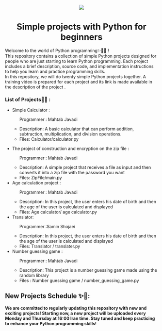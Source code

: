 <p align='center'>
 <img src="https://tehranlancer.com/media/2023/06/logo_lancer_h-2-copy.png">
</p>
<h1 align='center'>Simple projects with Python for beginners</h1>
<p>Welcome to the world of Python programming✨👋🏼 ! <br> This repository contains a collection of simple Python projects designed for people who are just starting to learn Python programming. Each project includes a brief description, source code, and implementation instructions to help you learn and practice programming skills. <br> In this repository, we will do twenty simple Python projects together. A training video is prepared for each project and its link is made available in the description of the project .</p>
<h3>List of Projects📃✨ :</h3>
<ul>
  <li>Simple Calculator : <p> <ul> 
   <p>Programmer : Mahtab Javadi </p>
   <li>Description: A basic calculator that can perform addition, subtraction, multiplication, and division operations.</li>
   <li>Files: Calculator/calculator.py</li>
  </ul>
</p></li>
    <li>The project of construction and encryption on the zip file : <p> <ul> 
    <p>Programmer : Mahtab Javadi </p>
   <li>Description: A simple project that receives a file as input and then converts it into a zip file with the password you want</li>
   <li>Files: ZipFile/main.py </li></ul>
     
   <li>Age calculation project :<p> <ul> 
    <p>Programmer : Mahtab Javadi </p>
   <li>Description: In this project, the user enters his date of birth and then the age of the user is calculated and displayed</li>
   <li>Files: Age calculator/ age calculator.py </li></ul>

   <li>Translator:<p> <ul> 
    <p>Programmer :Samin Shojaei </p>
   <li>Description: In this project, the user enters his date of birth and then the age of the user is calculated and displayed</li>
   <li>Files: Translator / translater.py</li></ul>

   <li>Number guessing game :<p> <ul> 
    <p>Programmer : Mahtab Javadi </p>
   <li>Description: This project is a number guessing game made using the random library</li>
   <li>Files :  Number guessing game / number_guessing_game.py </li></ul>
  </ul>
</p></li>
</ul>

<h2>New Projects Schedule ✨🚀: </h2>
<h4>
We are committed to regularly updating this repository with new and exciting projects! Starting now, a new project will be uploaded every Monday and Thursday at 16:00 Iran time. Stay tuned and keep practicing to enhance your Python programming skills!</h4>

</ul>
